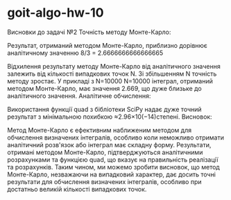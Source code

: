 # goit-algo-hw-10

Висновки до задачі №2
Точність методу Монте-Карло:

Результат, отриманий методом Монте-Карло, приблизно дорівнює аналітичному значенню 
8/3 = 2.6666666666666665

Відхилення результату методу Монте-Карло від аналітичного значення залежить від кількості випадкових точок N. Зі збільшенням N точність методу зростає.
У прикладі з N=10000
N=10000 інтеграл, отриманий методом Монте-Карло, має значення 2.669, що дуже близьке до аналітичного значення.
Аналітичне обчислення:

Використання функції quad з бібліотеки SciPy надає дуже точний результат з мінімальною похибкою 
≈2.96×10(−14)cтепені.
Висновок:

Метод Монте-Карло є ефективним наближеним методом для обчислення визначених інтегралів, особливо коли неможливо отримати аналітичний розв'язок або інтеграл має складну форму.
Результати, отримані методом Монте-Карло, підтверджуються аналітичними розрахунками та функцією quad, що вказує на правильність реалізації та розрахунків.
Таким чином, ми можемо зробити висновок, що метод Монте-Карло, незважаючи на випадковий характер, дає досить точні результати для обчислення визначених інтегралів, особливо при достатньо великій кількості випадкових точок.